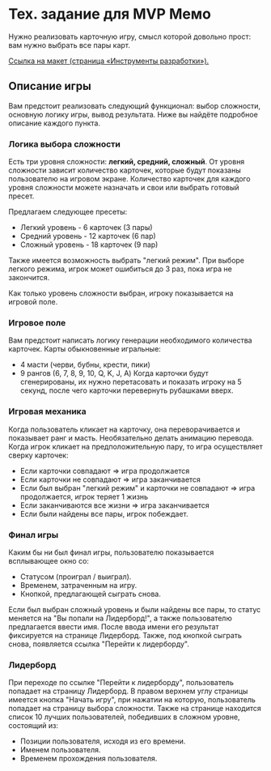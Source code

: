 # Тех. задание для MVP Мемо

Нужно реализовать карточную игру, смысл которой довольно прост: вам нужно выбрать все пары карт.

[Ссылка на макет (страница «Инструменты разработки»).](https://www.figma.com/file/Xk8ocvZA9NlMmA0szZeI5h/%D0%B1%D0%B0%D0%B7%D0%BE%D0%B2%D1%8B%D0%B9-JS?node-id=4325%3A2)

## Описание игры

Вам предстоит реализовать следующий функционал: выбор сложности, основную логику игры, вывод результата. Ниже вы найдёте подробное описание каждого пункта.

### Логика выбора сложности

Есть три уровня сложности: **легкий, средний, сложный**. От уровня сложности зависит количество карточек, которые будут показаны пользователю на игровом экране.
Количество карточек для каждого уровня сложности можете назначать и свои или выбрать готовый пресет.

Предлагаем следующее пресеты:

- Легкий уровень - 6 карточек (3 пары)
- Средний уровень - 12 карточек (6 пар)
- Сложный уровень - 18 карточек (9 пар)

Также имеется возможность выбрать "легкий режим". При выборе легкого режима, игрок может ошибиться до 3 раз, пока игра не закончится.

Как только уровень сложности выбран, игроку показывается на игровой поле.

### Игровое поле

Вам предстоит написать логику генерации необходимого количества карточек.
Карты обыкновенные игральные:

- 4 масти (черви, бубны, крести, пики)
- 9 рангов (6, 7, 8, 9, 10, Q, K, J, A)
  Когда карточки будут сгенерированы, их нужно перетасовать и показать игроку на 5 секунд, после чего карточки перевернуть рубашками вверх.

### Игровая механика

Когда пользователь кликает на карточку, она переворачивается и показывает ранг и масть. Необязательно делать анимацию перевода.
Когда игрок кликает на предположительную пару, то игра осуществляет сверку карточек:

- Если карточки совпадают ⇒ игра продолжается
- Если карточки не совпадают ⇒ игра заканчивается
- Если был выбран "легкий режим" и карточки не совпадают ⇒ игра продолжается, игрок теряет 1 жизнь
- Если заканчиваются все жизни ⇒ игра заканчивается
- Если были найдены все пары, игрок побеждает.

### Финал игры

Каким бы ни был финал игры, пользователю показывается всплывающее окно со:

- Статусом (проиграл / выиграл).
- Временем, затраченным на игру.
- Кнопкой, предлагающей сыграть снова.

Если был выбран сложный уровень и были найдены все пары, то статус меняется на "Вы попали на Лидерборд!", а также пользователю предлагается ввести имя. После ввода имени его результат фиксируется на странице Лидерборд.
Также, под кнопкой сыграть снова, появляется ссылка "Перейти к лидерборду".

### Лидерборд

При переходе по ссылке "Перейти к лидерборду", пользователь попадает на страницу Лидерборд.
В правом верхнем углу страницы имеется кнопка "Начать игру", при нажатии на которую, пользователь попадает на страницу выбора сложности.
Также на странице находится список 10 лучших пользователей, победивших в сложном уровне, состоящий из:

- Позиции пользователя, исходя из его времени.
- Именем пользователя.
- Временем прохождения пользователя.
